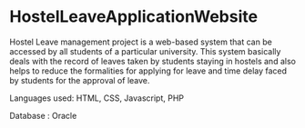 # HostelLeaveApplicationWebsite 

Hostel Leave management project is a web-based system that can be accessed by all students of a particular university. This system basically deals with the record of leaves taken by students staying in hostels and also helps to reduce the formalities for applying for leave and time delay faced by students for the approval of leave.

Languages used: HTML, CSS, Javascript, PHP

Database : Oracle
